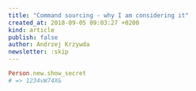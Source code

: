 ```yaml
---
title: "Command sourcing - why I am considering it"
created_at: 2018-09-05 09:03:27 +0200
kind: article
publish: false
author: Andrzej Krzywda
newsletter: :skip
---
```



<!-- more -->

```ruby
Person.new.show_secret
# => 1234vW74X&
```

